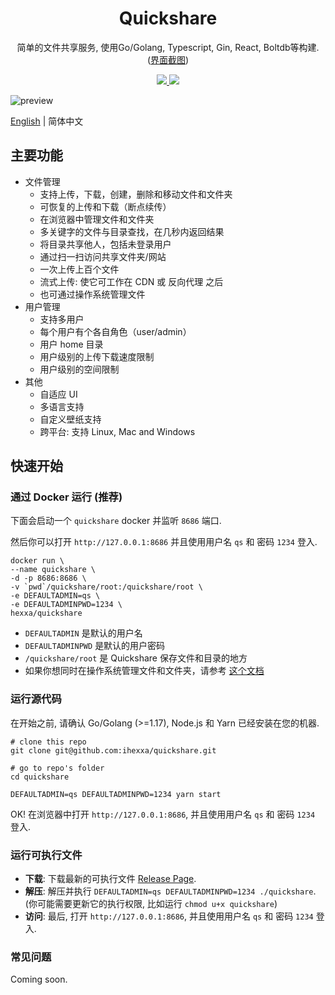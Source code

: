 <h1 align="center">
  Quickshare
</h1>
<p align="center">
  简单的文件共享服务, 使用Go/Golang, Typescript, Gin, React, Boltdb等构建.
  (<a href="https://github.com/ihexxa/quickshare/blob/main/docs/screenshots.md">界面截图</a>)
</p>
<p align="center">
  <a href="https://github.com/ihexxa/quickshare/actions">
    <img src="https://github.com/ihexxa/quickshare/workflows/quickshare-ci/badge.svg" />
  </a>
  <a href="https://goreportcard.com/report/github.com/ihexxa/quickshare">
    <img src="https://goreportcard.com/badge/github.com/ihexxa/quickshare" />
  </a>
<p>

<image src="./imgs/v0.9.1/quickshare_1920.gif" title="preview">

[English](../README.md) | 简体中文

## 主要功能

- 文件管理
  - 支持上传，下载，创建，删除和移动文件和文件夹
  - 可恢复的上传和下载（断点续传）
  - 在浏览器中管理文件和文件夹
  - 多关键字的文件与目录查找，在几秒内返回结果
  - 将目录共享他人，包括未登录用户
  - 通过扫一扫访问共享文件夹/网站
  - 一次上传上百个文件
  - 流式上传: 使它可工作在 CDN 或 反向代理 之后
  - 也可通过操作系统管理文件
- 用户管理
  - 支持多用户
  - 每个用户有个各自角色（user/admin）
  - 用户 home 目录
  - 用户级别的上传下载速度限制
  - 用户级别的空间限制
- 其他
  - 自适应 UI
  - 多语言支持
  - 自定义壁纸支持
  - 跨平台: 支持 Linux, Mac and Windows

## 快速开始

### 通过 Docker 运行 (推荐)

下面会启动一个 `quickshare` docker 并监听 `8686` 端口.

然后你可以打开 `http://127.0.0.1:8686` 并且使用用户名 `qs` 和 密码 `1234` 登入.

```
docker run \
--name quickshare \
-d -p 8686:8686 \
-v `pwd`/quickshare/root:/quickshare/root \
-e DEFAULTADMIN=qs \
-e DEFAULTADMINPWD=1234 \
hexxa/quickshare
```

- `DEFAULTADMIN` 是默认的用户名
- `DEFAULTADMINPWD` 是默认的用户密码
- `/quickshare/root` 是 Quickshare 保存文件和目录的地方
- 如果你想同时在操作系统管理文件和文件夹，请参考 [这个文档](./docs/doc.md)

### 运行源代码

在开始之前, 请确认 Go/Golang (>=1.17), Node.js 和 Yarn 已经安装在您的机器.

```
# clone this repo
git clone git@github.com:ihexxa/quickshare.git

# go to repo's folder
cd quickshare

DEFAULTADMIN=qs DEFAULTADMINPWD=1234 yarn start
```

OK! 在浏览器中打开 `http://127.0.0.1:8686`, 并且使用用户名 `qs` 和 密码 `1234` 登入.

### 运行可执行文件

- **下载**: 下载最新的可执行文件 [Release Page](https://github.com/ihexxa/quickshare/releases).
- **解压**: 解压并执行 `DEFAULTADMIN=qs DEFAULTADMINPWD=1234 ./quickshare`. (你可能需要更新它的执行权限, 比如运行 `chmod u+x quickshare`)
- **访问**: 最后, 打开 `http://127.0.0.1:8686`, 并且使用用户名 `qs` 和 密码 `1234` 登入.

### 常见问题

Coming soon.
